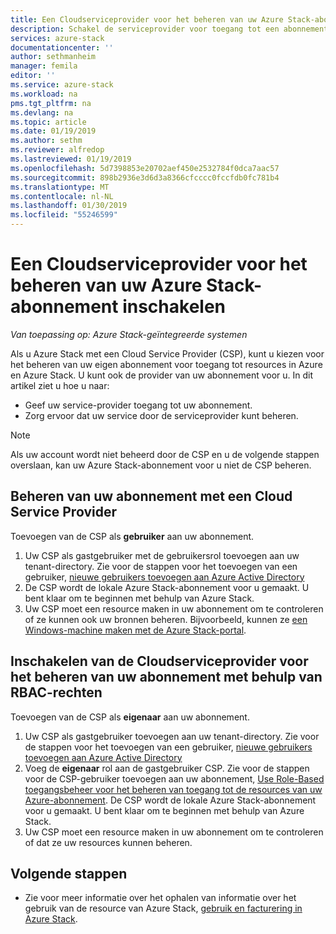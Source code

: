 ```yaml
---
title: Een Cloudserviceprovider voor het beheren van uw Azure Stack-abonnement inschakelen | Microsoft Docs
description: Schakel de serviceprovider voor toegang tot een abonnement in Azure Stack.
services: azure-stack
documentationcenter: ''
author: sethmanheim
manager: femila
editor: ''
ms.service: azure-stack
ms.workload: na
pms.tgt_pltfrm: na
ms.devlang: na
ms.topic: article
ms.date: 01/19/2019
ms.author: sethm
ms.reviewer: alfredop
ms.lastreviewed: 01/19/2019
ms.openlocfilehash: 5d7398853e20702aef450e2532784f0dca7aac57
ms.sourcegitcommit: 898b2936e3d6d3a8366cfcccc0fccfdb0fc781b4
ms.translationtype: MT
ms.contentlocale: nl-NL
ms.lasthandoff: 01/30/2019
ms.locfileid: "55246599"
---
```

# <a name="enable-a-cloud-service-provider-to-manage-your-azure-stack-subscription"></a>Een Cloudserviceprovider voor het beheren van uw Azure Stack-abonnement inschakelen

*Van toepassing op: Azure Stack-geïntegreerde systemen*

Als u Azure Stack met een Cloud Service Provider (CSP), kunt u kiezen voor het beheren van uw eigen abonnement voor toegang tot resources in Azure en Azure Stack. U kunt ook de provider van uw abonnement voor u. In dit artikel ziet u hoe u naar:

* Geef uw service-provider toegang tot uw abonnement.
* Zorg ervoor dat uw service door de serviceprovider kunt beheren.

> [!NOTE]
> Als uw account wordt niet beheerd door de CSP en u de volgende stappen overslaan, kan uw Azure Stack-abonnement voor u niet de CSP beheren.

## <a name="manage-your-subscription-with-a-cloud-service-provider"></a>Beheren van uw abonnement met een Cloud Service Provider

Toevoegen van de CSP als **gebruiker** aan uw abonnement.

1. Uw CSP als gastgebruiker met de gebruikersrol toevoegen aan uw tenant-directory. Zie voor de stappen voor het toevoegen van een gebruiker, [nieuwe gebruikers toevoegen aan Azure Active Directory](../../active-directory/add-users-azure-active-directory.md)
2. De CSP wordt de lokale Azure Stack-abonnement voor u gemaakt. U bent klaar om te beginnen met behulp van Azure Stack.
3. Uw CSP moet een resource maken in uw abonnement om te controleren of ze kunnen ook uw bronnen beheren. Bijvoorbeeld, kunnen ze [een Windows-machine maken met de Azure Stack-portal](azure-stack-quick-windows-portal.md).

## <a name="enable-the-cloud-service-provider-to-manage-your-subscription-using-rbac-rights"></a>Inschakelen van de Cloudserviceprovider voor het beheren van uw abonnement met behulp van RBAC-rechten

Toevoegen van de CSP als **eigenaar** aan uw abonnement.

1. Uw CSP als gastgebruiker toevoegen aan uw tenant-directory. Zie voor de stappen voor het toevoegen van een gebruiker, [nieuwe gebruikers toevoegen aan Azure Active Directory](../../active-directory/add-users-azure-active-directory.md)
2. Voeg de **eigenaar** rol aan de gastgebruiker CSP. Zie voor de stappen voor de CSP-gebruiker toevoegen aan uw abonnement, [Use Role-Based toegangsbeheer voor het beheren van toegang tot de resources van uw Azure-abonnement](../../role-based-access-control/role-assignments-portal.md). De CSP wordt de lokale Azure Stack-abonnement voor u gemaakt. U bent klaar om te beginnen met behulp van Azure Stack.
3. Uw CSP moet een resource maken in uw abonnement om te controleren of dat ze uw resources kunnen beheren.

## <a name="next-steps"></a>Volgende stappen

* Zie voor meer informatie over het ophalen van informatie over het gebruik van de resource van Azure Stack, [gebruik en facturering in Azure Stack](../azure-stack-billing-and-chargeback.md).
